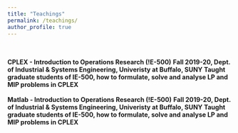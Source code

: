 ```yaml
---
title: "Teachings"
permalink: /teachings/
author_profile: true
---
```


 <br>
 <br>
 <b> CPLEX - Introduction to Operations Research (!E-500)</b> 
 <b> Fall 2019-20, Dept. of Industrial & Systems Engineering, Univeristy at Buffalo, SUNY </b> 
 <b> Taught graduate students of IE-500, how to formulate, solve and analyse LP and MIP problems in CPLEX</b>
 <br>
 <br>
 <b>  Matlab - Introduction to Operations Research (!E-500)</b> 
 <b> Fall 2019-20, Dept. of Industrial & Systems Engineering, Univeristy at Buffalo, SUNY </b> 
 <b> Taught graduate students of IE-500, how to formulate, solve and analyse LP and MIP problems in CPLEX</b>
 <br>
 <br>




